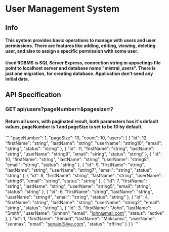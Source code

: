 # User Management System

## Info

#### This system provides basic operations to manage with users and user permissions. There are features like adding, editing, viewing, deleting user, and also to assign a specific permission with some user.
#### Used RDBMS is SQL Server Express, connection string in appsetings file point to localhost server and database name "mistral_users". There is just one migration, for creating database. Application don't seed any initial data.

## API Specification

### GET api/users?pageNumber=&pagesize=?

#### Return all users, with paginated result, both parameters has it's default values, pageNumber is 1 and pageSize is set to be 10 by default.

'''
  "pageNumber": 1,
  "pageSize": 10,
  "count": 10,
  "users": [
    {
      "id": 12,
      "firstName": "string",
      "lastName": "string",
      "userName": "string10",
      "email": "string",
      "status": "string"
    },
    {
      "id": 11,
      "firstName": "string",
      "lastName": "string",
      "userName": "string9",
      "email": "string",
      "status": "string"
    },
    {
      "id": 10,
      "firstName": "string",
      "lastName": "string",
      "userName": "string8",
      "email": "string",
      "status": "string"
    },
    {
      "id": 9,
      "firstName": "string",
      "lastName": "string",
      "userName": "string7",
      "email": "string",
      "status": "string"
    },
    {
      "id": 8,
      "firstName": "string",
      "lastName": "string",
      "userName": "string6",
      "email": "string",
      "status": "string"
    },
    {
      "id": 7,
      "firstName": "string",
      "lastName": "string",
      "userName": "string5",
      "email": "string",
      "status": "string"
    },
    {
      "id": 6,
      "firstName": "string",
      "lastName": "string",
      "userName": "string4",
      "email": "string",
      "status": "string"
    },
    {
      "id": 4,
      "firstName": "string",
      "lastName": "string",
      "userName": "string2",
      "email": "string",
      "status": "string"
    },
    {
      "id": 3,
      "firstName": "John",
      "lastName": "Smith",
      "userName": "johnnn",
      "email": "john@mail.com",
      "status": "active"
    },
    {
      "id": 1,
      "firstName": "Senaid",
      "lastName": "Maksumic",
      "userName": "senmax",
      "email": "senaid@live.com",
      "status": "offline"
    }
  ]
}
'''
